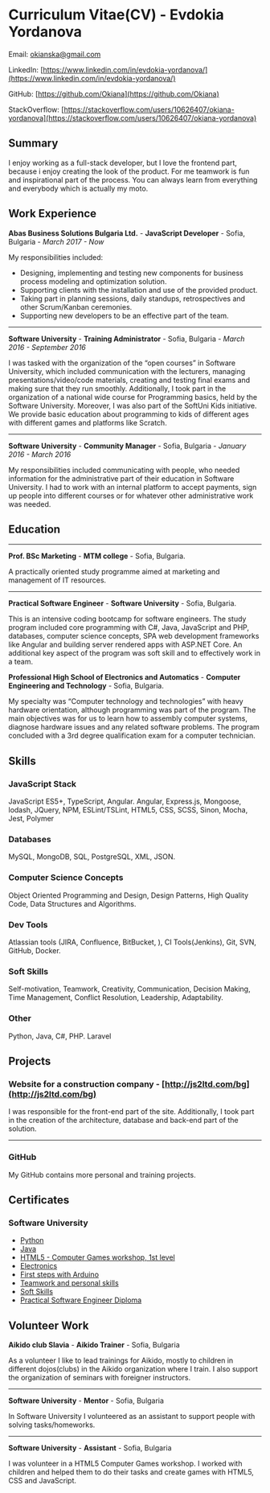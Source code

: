 # Curriculum Vitae(CV) - Evdokia Yordanova

Email: okianska@gmail.com

LinkedIn: [https://www.linkedin.com/in/evdokia-yordanova/](https://www.linkedin.com/in/evdokia-yordanova/)

GitHub: [https://github.com/Okiana](https://github.com/Okiana)

StackOverflow: [https://stackoverflow.com/users/10626407/okiana-yordanova](https://stackoverflow.com/users/10626407/okiana-yordanova)

## Summary

I enjoy working as a full-stack developer, but I love the frontend part, because i enjoy creating the look of the product. For me teamwork is fun and inspirational part of the process. You can always learn from everything and everybody which is actually my moto.  

## Work Experience

**Abas Business Solutions Bulgaria Ltd.** - **JavaScript Developer** - Sofia, Bulgaria - _March 2017 - Now_

My responsibilities included:

- Designing, implementing and testing new components for business process modeling and optimization solution.
- Supporting clients with the installation and use of the provided product.
- Taking part in planning sessions, daily standups, retrospectives and other Scrum/Kanban ceremonies.
- Supporting new developers to be an effective part of the team.

---
**Software University** - **Training Administrator** - Sofia, Bulgaria - _March 2016 - September 2016_

I was tasked with the organization of the “open courses” in Software University, which included communication with the lecturers, managing presentations/video/code materials, creating and testing final exams and making sure that they run smoothly.
Additionally, I took part in the organization of a national wide course for Programming basics, held by the Software University.
Moreover, I was also part of the SoftUni Kids initiative. We provide basic education about programming to kids of different ages with different games and platforms like Scratch.

---

**Software University** - **Community Manager** - Sofia, Bulgaria - _January 2016 - March 2016_

My responsibilities included communicating with people, who needed information for the administrative part of their education in Software University. I had to work with an internal platform to accept payments, sign up people into different courses or for whatever other administrative work was needed.

## Education

---
**Prof. BSc Marketing** - **MTM college** - Sofia, Bulgaria.

A practically oriented study programme aimed at marketing and management of IT resources.

---

**Practical Software Engineer** - **Software University** - Sofia, Bulgaria.

This is an intensive coding bootcamp for software engineers. The study program included core programming with C#, Java, JavaScript and PHP, databases, computer science concepts, SPA web development frameworks like Angular and building server rendered apps with ASP.NET Core.
An additional key aspect of the program was soft skill and to effectively work in a team.

**Professional High School of Electronics and Automatics** - **Computer Engineering and Technology** - Sofia, Bulgaria.

My specialty was “Computer technology and technologies” with heavy hardware orientation, although programming was part of the program. The main objectives was for us to learn how to assembly computer systems, diagnose hardware issues and any related software problems. The program concluded with a 3rd degree qualification exam for a computer technician.

## Skills

### JavaScript Stack

JavaScript ES5+, TypeScript, Angular. Angular, Express.js, Mongoose, lodash, JQuery, NPM, ESLint/TSLint, HTML5, CSS, SCSS, Sinon, Mocha, Jest, Polymer

### Databases

MySQL, MongoDB, SQL, PostgreSQL, XML, JSON.

### Computer Science Concepts

Object Oriented Programming and Design, Design Patterns, High Quality Code, Data Structures and Algorithms.

### Dev Tools

Atlassian tools (JIRA, Confluence, BitBucket, ), CI Tools(Jenkins), Git, SVN, GitHub, Docker.

### Soft Skills

Self-motivation, Teamwork, Creativity, Communication, Decision Making, Time Management, Conflict Resolution, Leadership, Adaptability.

### Other

Python, Java, C#, PHP. Laravel

## Projects

### Website for a construction company - [http://js2ltd.com/bg](http://js2ltd.com/bg)

I was responsible for the front-end part of the site. Additionally, I took part in the creation of the architecture, database and back-end part of the solution.

---

### GitHub

My GitHub contains more personal and training projects.

## Certificates

### Software University

- [Python](https://softuni.bg/certificates/details/13007/05640288)
- [Java](https://softuni.bg/certificates/details/4534/3bb79074)
- [HTML5 - Computer Games workshop, 1st level](https://softuni.bg/certificates/details/7826/d73d0e9a)
- [Electronics](https://softuni.bg/certificates/details/13841/aadd9a3e)
- [First steps with Arduino](https://softuni.bg/certificates/details/6337/8ad5450b)
- [Teamwork and personal skills](https://softuni.bg/certificates/details/5534/464d4f16)
- [Soft Skills](https://softuni.bg/certificates/details/8069/5ea2234a)
- [Practical Software Engineer Diploma](https://softuni.bg/certificates/details/15870/ef2a0e72)

## Volunteer Work

**Aikido club Slavia** - **Aikido Trainer** - Sofia, Bulgaria

As a volunteer I like to lead trainings for Aikido, mostly to children in different dojos(clubs) in the Aikido organization where I train. I also support the organization of seminars with foreigner instructors.

---
**Software University** - **Mentor** - Sofia, Bulgaria

In Software University I volunteered as an assistant to support people with solving tasks/homeworks.

---
**Software University** - **Assistant** - Sofia, Bulgaria

I was volunteer in a HTML5 Computer Games workshop. I worked with children and helped them to do their tasks and create games with HTML5, CSS and JavaScript.
